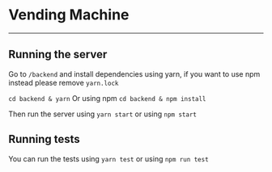 # Vending Machine

---

## Running the server

Go to `/backend` and install dependencies using yarn, if you want to use npm instead please remove `yarn.lock`

`cd backend & yarn`
Or using npm
`cd backend & npm install`

Then run the server using `yarn start` or using `npm start`

## Running tests

You can run the tests using `yarn test` or using `npm run test`
